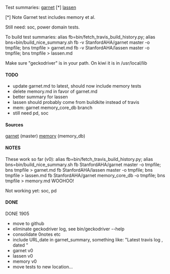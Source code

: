 Test summaries:
[garnet](garnet.md) [*]
[lassen](lassen.md)

[*] Note Garnet test includes memory et al.

Still need: soc, power domain tests.

To build test summaries:
  alias fb=bin/fetch_travis_build_history.py; alias bns=bin/build_nice_summary.sh
  fb -v StanfordAHA/garnet master -o tmpfile; bns tmpfile > garnet.md
  fb -v StanfordAHA/lassen master -o tmpfile; bns tmpfile > lassen.md


Make sure "geckodriver" is in your path. On kiwi it is in /usr/local/lib

#### TODO
- update garnet.md to latest, should now include memory tests
- delete memory.md in favor of garnet.md
- better summary for lassen
- lassen should probably come from buildkite instead of travis
- mem: garnet memory_core_db branch
- still need pd, soc

#### Sources
[garnet](https://travis-ci.com/StanfordAHA/garnet/branches) (master)
[memory](https://travis-ci.com/StanfordAHA/garnet/branches) (memory_db)



#### NOTES
These work so far (v0):
  alias fb=bin/fetch_travis_build_history.py; alias bns=bin/build_nice_summary.sh
  fb StanfordAHA/garnet master -o tmpfile; bns tmpfile > garnet.md
  fb StanfordAHA/lassen master -o tmpfile; bns tmpfile > lassen.md
  fb StanfordAHA/garnet memory_core_db -o tmpfile; bns tmpfile > memory.md WOOHOO!

Not working yet: soc, pd


#### DONE

DONE 1905
- move to github
- eliminate geckodriver log, see bin/geckodriver --help
- consolidate 0notes etc
- include URL,date in garnet_summary, something like:
  "Latest travis log <url>, dated <date>"
- garnet v0
- lassen v0
- memory v0
- move tests to new location...
</pre>








